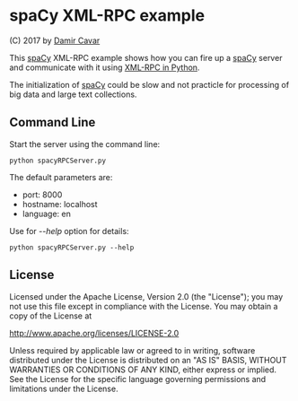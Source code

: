 # spaCy XML-RPC example

(C) 2017 by [Damir Cavar]


This [spaCy] XML-RPC example shows how you can fire up a [spaCy] server and communicate with it using
[XML-RPC in Python].

The initialization of [spaCy] could be slow and not practicle for processing of big data and large text collections.


## Command Line

Start the server using the command line:

    python spacyRPCServer.py

The default parameters are:

- port: 8000
- hostname: localhost
- language: en

Use for *--help* option for details:

    python spacyRPCServer.py --help



## License

Licensed under the Apache License, Version 2.0 (the "License");
you may not use this file except in compliance with the License.
You may obtain a copy of the License at

http://www.apache.org/licenses/LICENSE-2.0

Unless required by applicable law or agreed to in writing, software
distributed under the License is distributed on an "AS IS" BASIS,
WITHOUT WARRANTIES OR CONDITIONS OF ANY KIND, either express or implied.
See the License for the specific language governing permissions and
limitations under the License.



[spaCy]: https://spacy.io/ "spaCy"
[XML-RPC in Python]: https://docs.python.org/3/library/xmlrpc.html "Python 3 XML-RPC"
[Damir Cavar]: http://damir.cavar.me/ "Damir Cavar homepage"
